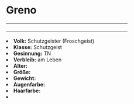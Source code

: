 # Greno

<table>
<tr><td>
<p>
</p>

</td><td width="300">
<!-- Edit here -->
<img src="greno.png" alt="" />
</td></tr>
</table>

<procedure title="Allgemeine Informationen">
<list columns="3">
<li><b>Volk:</b> Schutzgeister (Froschgeist)</li>
<li><b>Klasse:</b> Schutzgeist</li>
<li><b>Gesinnung:</b> TN</li>
<li><b>Verbleib:</b> am Leben</li>
</list>
</procedure>

<procedure title="Aussehen">
<list columns="3">
<li><b>Alter:</b> </li>
<li><b>Größe:</b> </li>
<li><b>Gewicht:</b> </li>
<li><b>Augenfarbe:</b> </li>
<li><b>Haarfarbe:</b> </li>
</list>
</procedure>

<procedure title="Beziehungen">
<list columns="3">
<li></li>
</list>
</procedure>

<!--
## Notizen

- **Ziele:** 
- **Geheimnisse:** 
-->